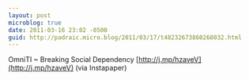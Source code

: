 ```yaml
---
layout: post
microblog: true
date: 2011-03-16 23:02 -0500
guid: http://padraic.micro.blog/2011/03/17/t48232673860268032.html
---
```

OmniTI ~ Breaking Social Dependency [http://j.mp/hzaveV](http://j.mp/hzaveV) (via Instapaper)
